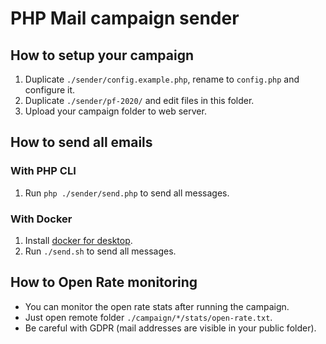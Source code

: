 # PHP Mail campaign sender

## How to setup your campaign
1. Duplicate `./sender/config.example.php`, rename to `config.php` and configure it.
1. Duplicate `./sender/pf-2020/` and edit files in this folder.
1. Upload your campaign folder to web server.

## How to send all emails

### With PHP CLI
1. Run `php ./sender/send.php` to send all messages.

### With Docker
1. Install [docker for desktop](https://www.docker.com/products/docker-desktop).
1. Run `./send.sh` to send all messages.

## How to Open Rate monitoring
- You can monitor the open rate stats after running the campaign.
- Just open remote folder `./campaign/*/stats/open-rate.txt`.
- Be careful with GDPR (mail addresses are visible in your public folder).